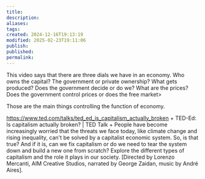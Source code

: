```yaml
---
title: 
description: 
aliases: 
tags: 
created: 2024-12-16T19:13:19
modified: 2025-02-23T19:11:06
publish: 
published: 
permalink: 
---
```



This video says that there are three dials we have in an economy.
Who owns the capital? The government or private ownership?
What gets produced? Does the government decide or do we?
What are the prices? Does the government control prices or does the free market>

Those are the main things controlling the function of economy.


https://www.ted.com/talks/ted_ed_is_capitalism_actually_broken + TED-Ed: Is capitalism actually broken? | TED Talk + People have become increasingly worried that the threats we face today, like climate change and rising inequality, can't be solved by a capitalist economic system. So, is that true? And if it is, can we fix capitalism or do we need to tear the system down and build a new one from scratch? Explore the different types of capitalism and the role it plays in our society. [Directed by Lorenzo Mercanti, AIM Creative Studios, narrated by George Zaidan, music by André Aires].
